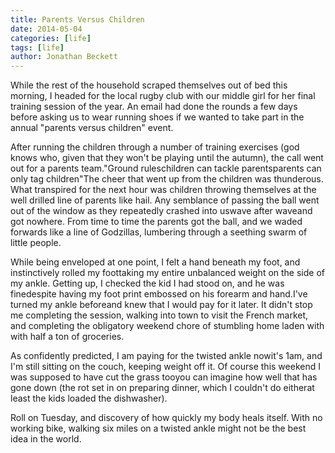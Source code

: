 ```yaml
---
title: Parents Versus Children
date: 2014-05-04
categories: [life]
tags: [life]
author: Jonathan Beckett
---
```


While the rest of the household scraped themselves out of bed this morning, I headed for the local rugby club with our middle girl for her final training session of the year. An email had done the rounds a few days before asking us to wear running shoes if we wanted to take part in the annual "parents versus children" event.

After running the children through a number of training exercises (god knows who, given that they won't be playing until the autumn), the call went out for a parents team."Ground ruleschildren can tackle parentsparents can only tag children"The cheer that went up from the children was thunderous. What transpired for the next hour was children throwing themselves at the well drilled line of parents like hail. Any semblance of passing the ball went out of the window as they repeatedly crashed into uswave after waveand got nowhere. From time to time the parents got the ball, and we waded forwards like a line of Godzillas, lumbering through a seething swarm of little people.

While being enveloped at one point, I felt a hand beneath my foot, and instinctively rolled my foottaking my entire unbalanced weight on the side of my ankle. Getting up, I checked the kid I had stood on, and he was finedespite having my foot print embossed on his forearm and hand.I've turned my ankle beforeand knew that I would pay for it later. It didn't stop me completing the session, walking into town to visit the French market, and completing the obligatory weekend chore of stumbling home laden with with half a ton of groceries.

As confidently predicted, I am paying for the twisted ankle nowit's 1am, and I'm still sitting on the couch, keeping weight off it. Of course this weekend I was supposed to have cut the grass tooyou can imagine how well that has gone down (the rot set in on preparing dinner, which I couldn't do eitherat least the kids loaded the dishwasher).

Roll on Tuesday, and discovery of how quickly my body heals itself. With no working bike, walking six miles on a twisted ankle might not be the best idea in the world.